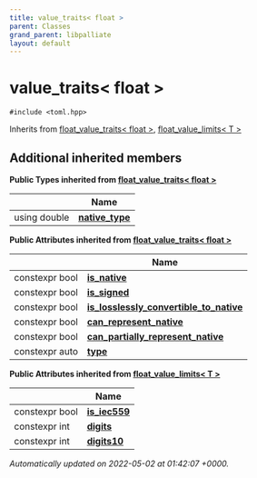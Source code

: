 ```yaml
---
title: value_traits< float >
parent: Classes
grand_parent: libpalliate
layout: default
---
```


# value_traits< float >






`#include <toml.hpp>`

Inherits from [float_value_traits< float >](/libpalliate/generated/Classes/structfloat__value__traits), [float_value_limits< T >](/libpalliate/generated/Classes/structfloat__value__limits)

## Additional inherited members

**Public Types inherited from [float_value_traits< float >](/libpalliate/generated/Classes/structfloat__value__traits)**

|                | Name           |
| -------------- | -------------- |
| using double | **[native_type](/libpalliate/generated/Classes/structfloat__value__traits#using-native-type)**  |

**Public Attributes inherited from [float_value_traits< float >](/libpalliate/generated/Classes/structfloat__value__traits)**

|                | Name           |
| -------------- | -------------- |
| constexpr bool | **[is_native](/libpalliate/generated/Classes/structfloat__value__traits#variable-is-native)**  |
| constexpr bool | **[is_signed](/libpalliate/generated/Classes/structfloat__value__traits#variable-is-signed)**  |
| constexpr bool | **[is_losslessly_convertible_to_native](/libpalliate/generated/Classes/structfloat__value__traits#variable-is-losslessly-convertible-to-native)**  |
| constexpr bool | **[can_represent_native](/libpalliate/generated/Classes/structfloat__value__traits#variable-can-represent-native)**  |
| constexpr bool | **[can_partially_represent_native](/libpalliate/generated/Classes/structfloat__value__traits#variable-can-partially-represent-native)**  |
| constexpr auto | **[type](/libpalliate/generated/Classes/structfloat__value__traits#variable-type)**  |

**Public Attributes inherited from [float_value_limits< T >](/libpalliate/generated/Classes/structfloat__value__limits)**

|                | Name           |
| -------------- | -------------- |
| constexpr bool | **[is_iec559](/libpalliate/generated/Classes/structfloat__value__limits#variable-is-iec559)**  |
| constexpr int | **[digits](/libpalliate/generated/Classes/structfloat__value__limits#variable-digits)**  |
| constexpr int | **[digits10](/libpalliate/generated/Classes/structfloat__value__limits#variable-digits10)**  |



_Automatically updated on 2022-05-02 at 01:42:07 +0000._
